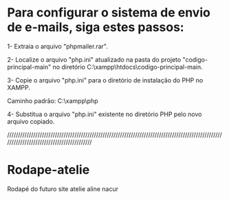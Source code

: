 # Para configurar o sistema de envio de e-mails, siga estes passos:

1- Extraia o arquivo "phpmailer.rar".

2- Localize o arquivo "php.ini" atualizado na pasta do projeto "codigo-principal-main" no diretório C:\xampp\htdocs\codigo-principal-main.

3- Copie o arquivo "php.ini" para o diretório de instalação do PHP no XAMPP.

Caminho padrão:
C:\xampp\php

4- Substitua o arquivo "php.ini" existente no diretório PHP pelo novo arquivo copiado.

//////////////////////////////////////////////////////////////////////////////////////////////////////////////////////////////////////////

# Rodape-atelie
Rodapé do futuro site atelie aline nacur
